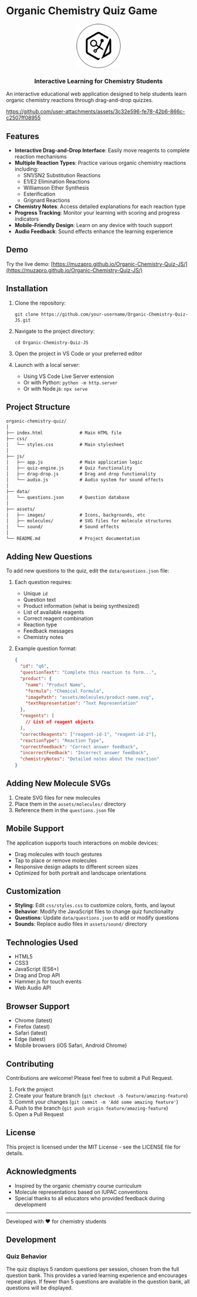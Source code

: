 # Organic Chemistry Quiz Game

<div align="center">
  <img src="assets/images/favicon.png" alt="Organic Chemistry Quiz Logo" width="120px" height="120px"/>
  <h3>Interactive Learning for Chemistry Students</h3>
</div>

An interactive educational web application designed to help students learn organic chemistry reactions through drag-and-drop quizzes.


https://github.com/user-attachments/assets/3c32e596-fe78-42b6-866c-c2507ff08955


## Features

- **Interactive Drag-and-Drop Interface**: Easily move reagents to complete reaction mechanisms
- **Multiple Reaction Types**: Practice various organic chemistry reactions including:
  - SN1/SN2 Substitution Reactions
  - E1/E2 Elimination Reactions
  - Williamson Ether Synthesis
  - Esterification
  - Grignard Reactions
- **Chemistry Notes**: Access detailed explanations for each reaction type
- **Progress Tracking**: Monitor your learning with scoring and progress indicators
- **Mobile-Friendly Design**: Learn on any device with touch support
- **Audio Feedback**: Sound effects enhance the learning experience

## Demo

Try the live demo: [https://muzapro.github.io/Organic-Chemistry-Quiz-JS/](https://muzapro.github.io/Organic-Chemistry-Quiz-JS/)

## Installation

1. Clone the repository:
   ```
   git clone https://github.com/your-username/Organic-Chemistry-Quiz-JS.git
   ```

2. Navigate to the project directory:
   ```
   cd Organic-Chemistry-Quiz-JS
   ```

3. Open the project in VS Code or your preferred editor

4. Launch with a local server:
   - Using VS Code Live Server extension
   - Or with Python: `python -m http.server`
   - Or with Node.js: `npx serve`

## Project Structure

```
organic-chemistry-quiz/
│
├── index.html              # Main HTML file
├── css/
│   └── styles.css          # Main stylesheet
│
├── js/
│   ├── app.js              # Main application logic
│   ├── quiz-engine.js      # Quiz functionality
│   ├── drag-drop.js        # Drag and drop functionality
│   └── audio.js            # Audio system for sound effects
│
├── data/
│   └── questions.json      # Question database
│
├── assets/
│   ├── images/             # Icons, backgrounds, etc
│   ├── molecules/          # SVG files for molecule structures
│   └── sound/              # Sound effects
│
└── README.md               # Project documentation
```

## Adding New Questions

To add new questions to the quiz, edit the `data/questions.json` file:

1. Each question requires:
   - Unique `id`
   - Question text
   - Product information (what is being synthesized)
   - List of available reagents
   - Correct reagent combination
   - Reaction type
   - Feedback messages
   - Chemistry notes

2. Example question format:
   ```json
   {
     "id": "q6",
     "questionText": "Complete this reaction to form...",
     "product": {
       "name": "Product Name",
       "formula": "Chemical Formula",
       "imagePath": "assets/molecules/product-name.svg",
       "textRepresentation": "Text Representation"
     },
     "reagents": [
       // List of reagent objects
     ],
     "correctReagents": ["reagent-id-1", "reagent-id-2"],
     "reactionType": "Reaction Type",
     "correctFeedback": "Correct answer feedback",
     "incorrectFeedback": "Incorrect answer feedback",
     "chemistryNotes": "Detailed notes about the reaction"
   }
   ```

## Adding New Molecule SVGs

1. Create SVG files for new molecules
2. Place them in the `assets/molecules/` directory
3. Reference them in the `questions.json` file

## Mobile Support

The application supports touch interactions on mobile devices:
- Drag molecules with touch gestures
- Tap to place or remove molecules
- Responsive design adapts to different screen sizes
- Optimized for both portrait and landscape orientations

## Customization

- **Styling**: Edit `css/styles.css` to customize colors, fonts, and layout
- **Behavior**: Modify the JavaScript files to change quiz functionality
- **Questions**: Update `data/questions.json` to add or modify questions
- **Sounds**: Replace audio files in `assets/sound/` directory

## Technologies Used

- HTML5
- CSS3 
- JavaScript (ES6+)
- Drag and Drop API
- Hammer.js for touch events
- Web Audio API

## Browser Support

- Chrome (latest)
- Firefox (latest)
- Safari (latest)
- Edge (latest)
- Mobile browsers (iOS Safari, Android Chrome)

## Contributing

Contributions are welcome! Please feel free to submit a Pull Request.

1. Fork the project
2. Create your feature branch (`git checkout -b feature/amazing-feature`)
3. Commit your changes (`git commit -m 'Add some amazing feature'`)
4. Push to the branch (`git push origin feature/amazing-feature`)
5. Open a Pull Request

## License

This project is licensed under the MIT License - see the LICENSE file for details.

## Acknowledgments

- Inspired by the organic chemistry course curriculum
- Molecule representations based on IUPAC conventions
- Special thanks to all educators who provided feedback during development

---

Developed with ❤️ for chemistry students

## Development

### Quiz Behavior

The quiz displays 5 random questions per session, chosen from the full question bank. This provides a varied learning experience and encourages repeat plays. If fewer than 5 questions are available in the question bank, all questions will be displayed.
